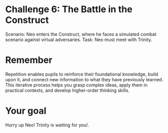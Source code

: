 # Challenge 6: The Battle in the Construct

Scenario: Neo enters the Construct, where he faces a simulated combat scenario against virtual adversaries.
Task: Neo must meet with Trinity. 

# Remember

Repetition enables pupils to reinforce their foundational knowledge, build upon it, and connect new information to what they have previously learned. This iterative process helps you grasp complex ideas, apply them in practical contexts, and develop higher-order thinking skills.

# Your goal

Hurry up Neo! Trinity is waiting for you!. 
